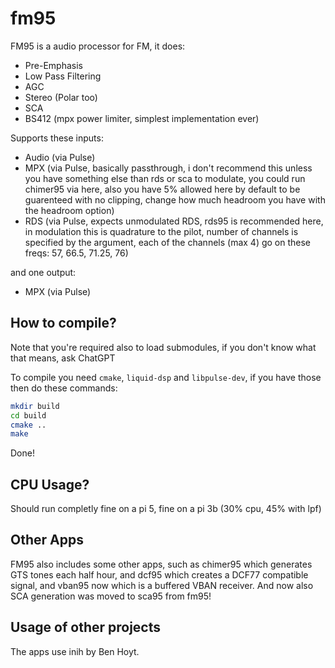 # fm95

FM95 is a audio processor for FM, it does:

- Pre-Emphasis
- Low Pass Filtering
- AGC
- Stereo (Polar too)
- SCA
- BS412 (mpx power limiter, simplest implementation ever)

Supports these inputs:

- Audio (via Pulse)
- MPX (via Pulse, basically passthrough, i don't recommend this unless you have something else than rds or sca to modulate, you could run chimer95 via here, also you have 5% allowed here by default to be guarenteed with no clipping, change how much headroom you have with the headroom option)
- RDS (via Pulse, expects unmodulated RDS, rds95 is recommended here, in modulation this is quadrature to the pilot, number of channels is specified by the argument, each of the channels (max 4) go on these freqs: 57, 66.5, 71.25, 76)

and one output:

- MPX (via Pulse)

## How to compile?

Note that you're required also to load submodules, if you don't know what that means, ask ChatGPT

To compile you need `cmake`, `liquid-dsp` and `libpulse-dev`, if you have those then do these commands:

```bash
mkdir build
cd build
cmake ..
make
```

Done!

## CPU Usage?

Should run completly fine on a pi 5, fine on a pi 3b (30% cpu, 45% with lpf)

## Other Apps

FM95 also includes some other apps, such as chimer95 which generates GTS tones each half hour, and dcf95 which creates a DCF77 compatible signal, and vban95 now which is a buffered VBAN receiver. And now also SCA generation was moved to sca95 from fm95!

## Usage of other projects

The apps use inih by Ben Hoyt.
